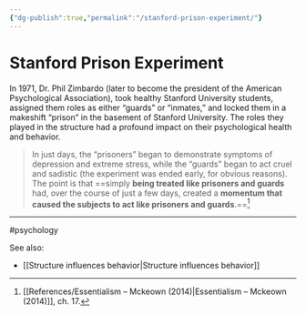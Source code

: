 ```yaml
---
{"dg-publish":true,"permalink":"/stanford-prison-experiment/"}
---
```


# Stanford Prison Experiment

In 1971, Dr. Phil Zimbardo (later to become the president of the American Psychological Association), took healthy Stanford University students, assigned them roles as either “guards” or “inmates,” and locked them in a makeshift “prison” in the basement of Stanford University. The roles they played in the structure had a profound impact on their psychological health and behavior.

> In just days, the “prisoners” began to demonstrate symptoms of depression and extreme stress, while the “guards” began to act cruel and sadistic (the experiment was ended early, for obvious reasons). The point is that ==simply **being treated like prisoners and guards** had, over the course of just a few days, created a **momentum that caused the subjects to act like prisoners and guards**.==[^1]




---
#psychology 

See also:
- [[Structure influences behavior\|Structure influences behavior]]


[^1]: [[References/Essentialism –  Mckeown (2014)\|Essentialism –  Mckeown (2014)]], ch. 17.

